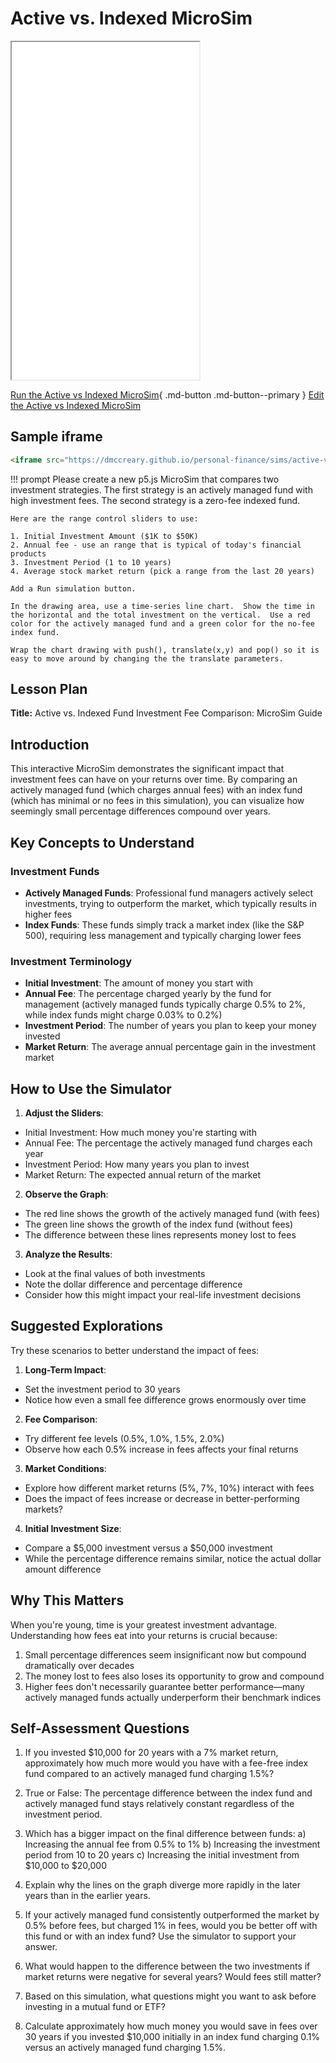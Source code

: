 # Active vs. Indexed MicroSim

<iframe src="main.html" height="540px" scrolling="no"></iframe>

<!--
![Image Name](./image.png){ width="400" }
-->

[Run the Active vs Indexed MicroSim](main.html){ .md-button .md-button--primary }
[Edit the Active vs Indexed MicroSim](https://editor.p5js.org/dmccreary/sketches/VunG-eoTK)

## Sample iframe

```html
<iframe src="https://dmccreary.github.io/personal-finance/sims/active-vs-indexed/main.html" height="400"  scrolling="no"></iframe>
```

!!! prompt
    Please create a new p5.js MicroSim that compares two investment strategies.  The first strategy is an actively managed fund with high investment fees.  The second strategy is a zero-fee indexed fund.

    Here are the range control sliders to use:

    1. Initial Investment Amount ($1K to $50K)
    2. Annual fee - use an range that is typical of today's financial products 
    3. Investment Period (1 to 10 years)
    4. Average stock market return (pick a range from the last 20 years)

    Add a Run simulation button.

    In the drawing area, use a time-series line chart.  Show the time in the horizontal and the total investment on the vertical.  Use a red color for the actively managed fund and a green color for the no-fee index fund.

    Wrap the chart drawing with push(), translate(x,y) and pop() so it is easy to move around by changing the the translate parameters.

## Lesson Plan

**Title:** Active vs. Indexed Fund Investment Fee Comparison: MicroSim Guide

## Introduction

This interactive MicroSim demonstrates the significant impact that investment fees can have on your returns over time. By comparing an actively managed fund (which charges annual fees) with an index fund (which has minimal or no fees in this simulation), you can visualize how seemingly small percentage differences compound over years.

## Key Concepts to Understand

### Investment Funds
- **Actively Managed Funds**: Professional fund managers actively select investments, trying to outperform the market, which typically results in higher fees
- **Index Funds**: These funds simply track a market index (like the S&P 500), requiring less management and typically charging lower fees

### Investment Terminology
- **Initial Investment**: The amount of money you start with
- **Annual Fee**: The percentage charged yearly by the fund for management (actively managed funds typically charge 0.5% to 2%, while index funds might charge 0.03% to 0.2%)
- **Investment Period**: The number of years you plan to keep your money invested
- **Market Return**: The average annual percentage gain in the investment market

## How to Use the Simulator

1. **Adjust the Sliders**:

- Initial Investment: How much money you're starting with
- Annual Fee: The percentage the actively managed fund charges each year
- Investment Period: How many years you plan to invest
- Market Return: The expected annual return of the market

2. **Observe the Graph**:

- The red line shows the growth of the actively managed fund (with fees)
- The green line shows the growth of the index fund (without fees)
- The difference between these lines represents money lost to fees

3. **Analyze the Results**:

- Look at the final values of both investments
- Note the dollar difference and percentage difference
- Consider how this might impact your real-life investment decisions

## Suggested Explorations

Try these scenarios to better understand the impact of fees:

1. **Long-Term Impact**:

- Set the investment period to 30 years
- Notice how even a small fee difference grows enormously over time

2. **Fee Comparison**:

- Try different fee levels (0.5%, 1.0%, 1.5%, 2.0%)
- Observe how each 0.5% increase in fees affects your final returns

3. **Market Conditions**:

- Explore how different market returns (5%, 7%, 10%) interact with fees
- Does the impact of fees increase or decrease in better-performing markets?

4. **Initial Investment Size**:

- Compare a $5,000 investment versus a $50,000 investment
- While the percentage difference remains similar, notice the actual dollar amount difference

## Why This Matters

When you're young, time is your greatest investment advantage. Understanding how fees eat into your returns is crucial because:

1. Small percentage differences seem insignificant now but compound dramatically over decades
2. The money lost to fees also loses its opportunity to grow and compound
3. Higher fees don't necessarily guarantee better performance—many actively managed funds actually underperform their benchmark indices

## Self-Assessment Questions

1. If you invested $10,000 for 20 years with a 7% market return, approximately how much more would you have with a fee-free index fund compared to an actively managed fund charging 1.5%?

2. True or False: The percentage difference between the index fund and actively managed fund stays relatively constant regardless of the investment period.

3. Which has a bigger impact on the final difference between funds:
   a) Increasing the annual fee from 0.5% to 1%
   b) Increasing the investment period from 10 to 20 years
   c) Increasing the initial investment from $10,000 to $20,000

4. Explain why the lines on the graph diverge more rapidly in the later years than in the earlier years.

5. If your actively managed fund consistently outperformed the market by 0.5% before fees, but charged 1% in fees, would you be better off with this fund or with an index fund? Use the simulator to support your answer.

6. What would happen to the difference between the two investments if market returns were negative for several years? Would fees still matter?

7. Based on this simulation, what questions might you want to ask before investing in a mutual fund or ETF?

8. Calculate approximately how much money you would save in fees over 30 years if you invested $10,000 initially in an index fund charging 0.1% versus an actively managed fund charging 1.5%.